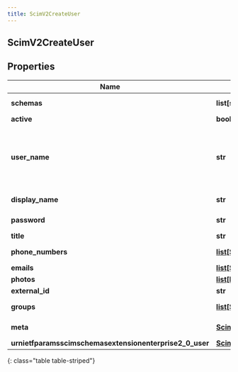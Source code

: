 ```yaml
---
title: ScimV2CreateUser
---
```

## ScimV2CreateUser

## Properties

|Name | Type | Description | Notes|
|------------ | ------------- | ------------- | -------------|
| **schemas** | **list[str]** | schemas supported | [optional] |
| **active** | **bool** | Active flag | [optional] |
| **user_name** | **str** | User Name (Must be Unique) maps to PureCloud e-mail address | |
| **display_name** | **str** | Display Name | |
| **password** | **str** | Password (updateOnly) | [optional] |
| **title** | **str** | Title | [optional] |
| **phone_numbers** | [**list[ScimPhoneNumber]**](ScimPhoneNumber.html) | Phone numbers | [optional] |
| **emails** | [**list[ScimEmail]**](ScimEmail.html) | Emails | [optional] |
| **photos** | [**list[Photo]**](Photo.html) | Photos | [optional] |
| **external_id** | **str** | External ID | [optional] |
| **groups** | [**list[ScimV2GroupReference]**](ScimV2GroupReference.html) | Group References | [optional] |
| **meta** | [**ScimMetadata**](ScimMetadata.html) | Resource SCIM meta | [optional] |
| **urnietfparamsscimschemasextensionenterprise2_0_user** | [**ScimV2EnterpriseUser**](ScimV2EnterpriseUser.html) |  | [optional] |
{: class="table table-striped"}


